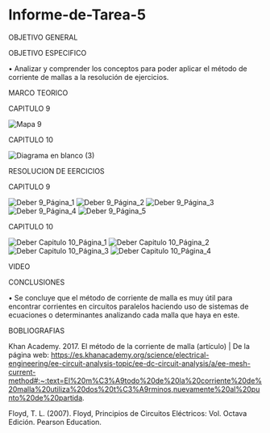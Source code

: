 # Informe-de-Tarea-5

OBJETIVO GENERAL 

OBJETIVO ESPECIFICO

•	Analizar y comprender los conceptos para poder aplicar el método de corriente de mallas a la resolución de ejercicios.

MARCO TEORICO

CAPITULO 9

![Mapa 9](https://user-images.githubusercontent.com/93209004/149267361-440e6a28-6f09-4189-9ae8-ed1bcda9aa1c.png)


CAPITULO 10

![Diagrama en blanco (3)](https://user-images.githubusercontent.com/93899658/149350054-6816e905-44ff-4cfe-b7bf-f70916cdba87.png)


RESOLUCION DE EERCICIOS 

CAPITULO 9

![Deber 9_Página_1](https://user-images.githubusercontent.com/93209004/148313420-7f1a292e-c3e3-4175-89ab-cae04c62256e.jpg)
![Deber 9_Página_2](https://user-images.githubusercontent.com/93209004/148313428-e194723b-9a64-4bb1-9def-6eda941d17b3.jpg)
![Deber 9_Página_3](https://user-images.githubusercontent.com/93209004/148313431-afb31df2-567a-4fff-bfbd-f15331c41fd1.jpg)
![Deber 9_Página_4](https://user-images.githubusercontent.com/93209004/148313432-a8408dd9-e9fd-4078-b463-869221bb8bcb.jpg)
![Deber 9_Página_5](https://user-images.githubusercontent.com/93209004/148313436-5c263067-0a49-43ac-872a-b41d8ff992b5.jpg)

CAPITULO 10

![Deber Capitulo 10_Página_1](https://user-images.githubusercontent.com/93209004/148313495-4d00e8af-755a-4c46-b716-5804089fddb8.jpg)
![Deber Capitulo 10_Página_2](https://user-images.githubusercontent.com/93209004/148313496-ac3f9a18-fc68-4ed3-a296-f265bad066a6.jpg)
![Deber Capitulo 10_Página_3](https://user-images.githubusercontent.com/93209004/148313503-bf98c014-7be6-468b-8320-df4164f47b92.jpg)
![Deber Capitulo 10_Página_4](https://user-images.githubusercontent.com/93209004/148313506-a246125e-fe75-4500-8b09-7106ac0ff42c.jpg)


VIDEO

CONCLUSIONES 

•	Se concluye que el método de corriente de malla es muy útil para encontrar corrientes en circuitos paralelos haciendo uso de sistemas de ecuaciones o determinantes analizando cada malla que haya en este.



BOBLIOGRAFIAS 

Khan Academy. 2017. El método de la corriente de malla (artículo) | De la página web: https://es.khanacademy.org/science/electrical-engineering/ee-circuit-analysis-topic/ee-dc-circuit-analysis/a/ee-mesh-current-method#:~:text=El%20m%C3%A9todo%20de%20la%20corriente%20de%20malla%20utiliza%20dos%20t%C3%A9rminos,nuevamente%20al%20punto%20de%20partida.

Floyd, T. L. (2007). Floyd, Principios de Circuitos Eléctricos: Vol. Octava Edición. Pearson Education.



